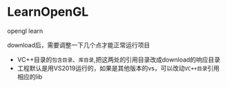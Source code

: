 # LearnOpenGL
opengl learn

download后，需要调整一下几个点才能正常运行项目
* VC++目录的`包含目录`、`库目录`,把这两处的引用目录改成download的响应目录
* 工程默认是用VS2019运行的，如果是其他版本的vs，可以改动`VC++目录`引用相应的lib